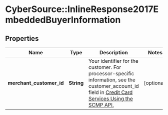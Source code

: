 # CyberSource::InlineResponse2017EmbeddedBuyerInformation

## Properties
Name | Type | Description | Notes
------------ | ------------- | ------------- | -------------
**merchant_customer_id** | **String** | Your identifier for the customer.  For processor-specific information, see the customer_account_id field in [Credit Card Services Using the SCMP API.](http://apps.cybersource.com/library/documentation/dev_guides/CC_Svcs_SCMP_API/html)  | [optional] 


